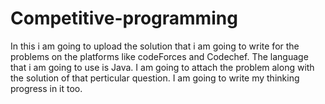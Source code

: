 # Competitive-programming
In this i am going to upload the solution that i am going to write for the problems on the platforms like codeForces and Codechef. The language that i am going to use is Java. I am going to attach the problem along with the solution of that perticular question. I am going to write my thinking progress in it too.
